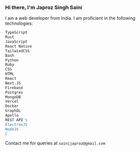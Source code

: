 ### Hi there, I'm Japroz Singh Saini

I am a web developer from India. I am proficient in the following technologies:

```bash
TypeScript
Rust
JavaScript
React Native
TailwindCSS
Bash
Python
Ruby
CSS
HTML
React
Next.JS
Firebase
Postgres
MongoDB
Vercel
Docker
GraphQL
Apollo
REST API's
ElectronJS
NodeJS
C
```

Contact me for queries at `sainijaproz@gmail.com`
